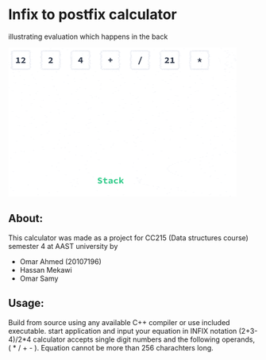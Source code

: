 # Infix to postfix calculator
illustrating evaluation which happens in the back

![gif illustrating evaluation](eval.gif)
## About:
This calculator was made as a project for CC215 (Data structures course) semester 4 at AAST university 
by 
- Omar Ahmed (20107196)
- Hassan Mekawi
- Omar Samy

## Usage:
Build from source using any available C++ compiler or use included executable.
start application and input your equation in INFIX notation (2+3-4)/2*4
calculator accepts single digit numbers and the following operands, ( * / + - ).
Equation cannot be more than 256 charachters long.

